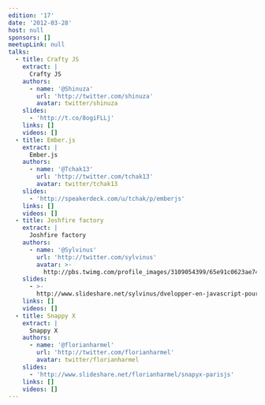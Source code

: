 ```yaml
---
edition: '17'
date: '2012-03-28'
host: null
sponsors: []
meetupLink: null
talks:
  - title: Crafty JS
    extract: |
      Crafty JS
    authors:
      - name: '@Shinuza'
        url: 'http://twitter.com/shinuza'
        avatar: twitter/shinuza
    slides:
      - 'http://t.co/8ogiFLLj'
    links: []
    videos: []
  - title: Ember.js
    extract: |
      Ember.js
    authors:
      - name: '@Tchak13'
        url: 'http://twitter.com/tchak13'
        avatar: twitter/tchak13
    slides:
      - 'http://speakerdeck.com/u/tchak/p/emberjs'
    links: []
    videos: []
  - title: Joshfire factory
    extract: |
      Joshfire factory
    authors:
      - name: '@Sylvinus'
        url: 'http://twitter.com/sylvinus'
        avatar: >-
          http://pbs.twimg.com/profile_images/3109054399/65e91c0623ae740b3d8f91d4b86cc070_bigger.jpeg
    slides:
      - >-
        http://www.slideshare.net/sylvinus/dvelopper-en-javascript-pour-linternet-des-objets
    links: []
    videos: []
  - title: Snappy X
    extract: |
      Snappy X
    authors:
      - name: '@florianharmel'
        url: 'http://twitter.com/florianharmel'
        avatar: twitter/florianharmel
    slides:
      - 'http://www.slideshare.net/florianharmel/snapyx-parisjs'
    links: []
    videos: []
---
```

